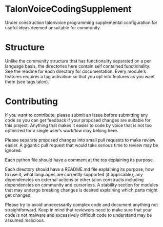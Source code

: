 # TalonVoiceCodingSupplement
Under construction talonvoice programming supplemental configuration for useful ideas deemed unsuitable for community. 

# Structure
Unlike the community structure that has functionality separated on a per language basis, the directories here contain self contained functionality. See the readme for each directory for documentation. Every module's features requires a tag activation so that you opt into features as you want them (see tags.talon). 

# Contributing
If you want to contribute, please submit an issue before submitting any code so you can get feedback if your proposed changes are suitable for this project. Anything that makes it easier to code by voice that is not too optimized for a single user's workflow may belong here.

Please separate proposed changes into small pull requests to make review easier. A gigantic pull request that would take serious time to review may be ignored.

Each python file should have a comment at the top explaining its purpose.

Each directory should have a README.md file explaining its purpose, how to use it, what languages are currently supported (if applicable), any dependencies on external actions or other talon constructs including dependencies on community and cursorless. A stability section for modules that may undergo breaking changes is desired explaining which parts might get changed. 

Please try to avoid unnecessarily complex code and document anything not straightforward. Keep in mind that reviewers need to make sure that your code is not malware and excessively difficult code to understand may be assumed malicious. 